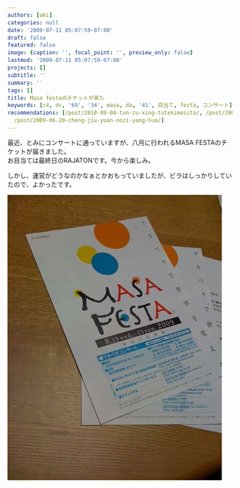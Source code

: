 ```yaml
---
authors: [aki]
categories: null
date: '2009-07-11 05:07:59-07:00'
draft: false
featured: false
image: {caption: '', focal_point: '', preview_only: false}
lastmod: '2009-07-11 05:07:59-07:00'
projects: []
subtitle: ''
summary: ''
tags: []
title: Masa festaのチケットが来た
keywords: [c4, dc, '69', '34', masa, da, '41', 目当て, festa, コンサート]
recommendations: [/post/2010-09-04-tun-zu-xing-tutekimasita/, /post/2009-08-12-rui-yan-si/,
  /post/2009-06-20-cheng-jiu-yuan-nozi-yang-hua/]
---
```


最近、とみにコンサートに通っていますが、八月に行われるMASA FESTAのチケットが届きました。  
お目当ては最終日のRAJATONです。今から楽しみ。

しかし、運営がどうなのかなぁとかおもっていましたが、ビラはしっかりしていたので、よかったです。

![](p_1600_1200_34dc1206-c46d-41d2-b3c4-69f3a291da19.jpeg)